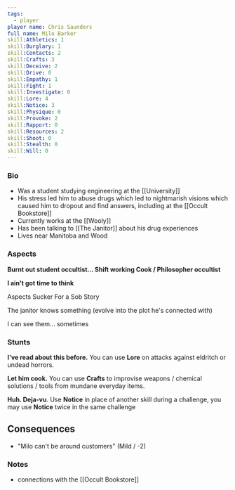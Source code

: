 ```yaml
---
tags:
  - player
player name: Chris Saunders
full name: Milo Barker
skill:Athletics: 1
skill:Burglary: 1
skill:Contacts: 2
skill:Crafts: 3
skill:Deceive: 2
skill:Drive: 0
skill:Empathy: 1
skill:Fight: 1
skill:Investigate: 0
skill:Lore: 4
skill:Notice: 3
skill:Physique: 0
skill:Provoke: 2
skill:Rapport: 0
skill:Resources: 2
skill:Shoot: 0
skill:Stealth: 0
skill:Will: 0
---
```

### Bio 

- Was a student studying engineering at the [[University]]
- His stress led him to abuse drugs which led to nightmarish visions which caused him to dropout and find answers, including at the [[Occult Bookstore]]
- Currently works at the [[Wooly]]
- Has been talking to [[The Janitor]] about his drug experiences
- Lives near Manitoba and Wood

### Aspects

**Burnt out student occultist... Shift working Cook / Philosopher occultist**

**I ain't got time to think**

Aspects Sucker For a Sob Story

The janitor knows something (evolve into the plot he's connected with)

I can see them... sometimes

### Stunts  

**I've read about this before.** You can use **Lore** on attacks against eldritch or undead horrors.

**Let him cook.** You can use **Crafts** to improvise weapons / chemical solutions / tools from mundane everyday items.

**Huh. Deja-vu**. Use **Notice** in place of another skill during a challenge, you may use **Notice** twice in the same challenge

## Consequences
- "Milo can't be around customers" (Mild / -2)
### Notes

- connections with the [[Occult Bookstore]]